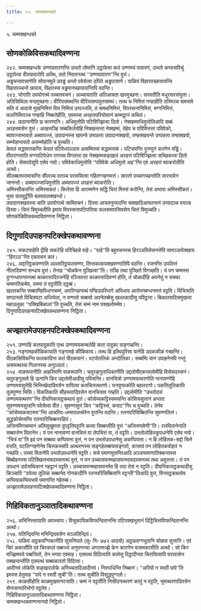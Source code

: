 ```yaml
---
title: ०५. चम्मक्खन्धको

---
```

५. चम्मक्खन्धको  


## सोणकोळिविसकथादिवण्णना

२४२. चम्मक्खन्धके उण्णपावारणन्ति उभतो लोमानि उट्ठापेत्वा कतं उण्णमयं पावारणं, उभतो कप्पासपिचुं उट्ठापेत्वा वीतपावारोपि अत्थि, ततो निवत्तनत्थं ‘‘उण्णपावारण’’न्ति वुत्तं।  
अड्ढचन्दपासाणेति सोपानमूले उपड्ढं अन्तो पवेसेत्वा ठपिते अड्ढपासाणे। पाळियं विहारपच्छायायन्ति विहारपच्चन्ते छायाय, विहारस्स वड्ढमानच्छायायन्तिपि वदन्ति।  
२४३. भोगाति उपयोगत्थे पच्चत्तवचनं। अच्चायताति अतिआयता खरमुच्छना। सरवतीति मधुरसरसंयुत्ता। अतिसिथिला मन्दमुच्छना। वीरियसमथन्ति वीरियसम्पयुत्तसमथं। तत्थ च निमित्तं गण्हाहीति तस्मिञ्च समभावे सति यं आदासे मुखनिमित्तं विय निमित्तं उप्पज्जति, तं समथनिमित्तं, विपस्सनानिमित्तं, मग्गनिमित्तं, फलनिमित्तञ्च गण्हाहि निब्बत्तेहीति, एवमस्स अरहत्तपरियोसानं कम्मट्ठानं कथितं।  
२४४. छठानानीति छ कारणानि। अधिमुत्तोति पटिविज्झित्वा ठितो। नेक्खम्माधिमुत्तोतिआदि सब्बं अरहत्तवसेन वुत्तं। अरहत्तञ्हि सब्बकिलेसेहि निक्खन्तत्ता नेक्खम्मं, तेहेव च पविवित्तत्ता पविवेको, ब्यापज्जाभावतो अब्यापज्जं, उपादानस्स खयन्ते उप्पन्नत्ता उपादानक्खयो, तण्हक्खयन्ते उप्पन्नत्ता तण्हक्खयो, सम्मोहाभावतो असम्मोहोति च वुच्चति।  
केवलं सद्धामत्तकन्ति केवलं पटिवेधपञ्ञाय असम्मिस्सं सद्धामत्तकं। पटिचयन्ति पुनप्पुनं करणेन वड्ढिं। वीतरागत्ताति मग्गपटिवेधेन रागस्स विगतत्ता एव नेक्खम्मसङ्खातं अरहत्तं पटिविज्झित्वा सच्छिकत्वा ठितो होति। सेसपदेसुपि एसेव नयो। पविवेकाधिमुत्तोति ‘‘पविवेके अधिमुत्तो अह’’न्ति एवं अरहत्तं ब्याकरोतीति अत्थो।  
सीलब्बतपरामासन्ति सीलञ्च वतञ्च परामसित्वा गहितग्गहणमत्तं। सारतो पच्चागच्छन्तोति सारभावेन जानन्तो। अब्यापज्जाधिमुत्तोति अब्यापज्जं अरहत्तं ब्याकरोति।  
अमिस्सीकतन्ति अमिस्सकतं। किलेसा हि आरम्मणेन सद्धिं चित्तं मिस्सं करोन्ति, तेसं अभावा अमिस्सीकतं। भुसा वातवुट्ठीति बलववातक्खन्धो।  
उपादानक्खयस्स चाति उपयोगत्थे सामिवचनं। दिस्वा आयतनुप्पादन्ति चक्खादिआयतनानं उप्पादञ्च वयञ्च दिस्वा। चित्तं विमुच्चतीति इमाय विपस्सनापटिपत्तिया फलसमापत्तिवसेन चित्तं विमुच्चति।  
सोणकोळिविसकथादिवण्णना निट्ठिता।  


## दिगुणादिउपाहनपटिक्खेपकथावण्णना

२४५. सकटवाहेति द्वीहि सकटेहि परिच्छिन्ने वाहे। ‘‘वाहे’’ति बहुवचनस्स हिरञ्ञविसेसनत्तेपि सामञ्ञापेक्खाय ‘‘हिरञ्ञ’’न्ति एकवचनं कतं।  
२४६. अद्दारिट्ठकवण्णाति अल्लारिट्ठफलवण्णा, तिन्तकाकपक्खवण्णातिपि वदन्ति। रजनन्ति उपलित्तं नीलादिवण्णं सन्धाय वुत्तं। तेनाह ‘‘चोळकेन पुञ्छित्वा’’ति। तञ्हि तथा पुञ्छिते विगच्छति। यं पन चम्मस्स दुग्गन्धापनयनत्थं काळरत्तादिरजनेहि रञ्जितत्ता काळरत्तादिवण्णं होति, तं चोळादीहि अपनेतुं न सक्का चम्मगतिकमेव, तस्मा तं वट्टतीति दट्ठब्बं।  
खल्लकन्ति सब्बपण्हिपिधानचम्मं, अपरिगळनत्थं पण्हिउपरिभागे अपिधाय आरोपनबन्धनमत्तं वट्टति। विचित्राति सण्ठानतो विचित्रपटा अधिप्पेता, न वण्णतो सब्बसो अपनेतब्बेसु खल्लकादीसु पविट्ठत्ता। बिळालसदिसमुखत्ता महाउलूका ‘‘पक्खिबिळाला’’ति वुच्चति, तेसं चम्मं नाम पक्खलोममेव।  
दिगुणादिउपाहनपटिक्खेपकथावण्णना निट्ठिता।  


## अज्झारामेउपाहनपटिक्खेपकथादिवण्णना

२५१. उण्णाहि कतपादुकाति एत्थ उण्णामयकम्बलेहि कता पादुका सङ्गय्हन्ति।  
२५३. गङ्गामहकीळिकायाति गङ्गामहे कीळिकाय। तत्थ हि इत्थिपुरिसा यानेहि उदककीळं गच्छन्ति। पीठकसिविकन्ति फलकादिना कतं पीठकयानं। पटपोतलिकं अन्दोलिका। सब्बम्पि यानं उपाहनेनपि गन्तुं असमत्थस्स गिलानस्स अनुञ्ञातं।  
२५४. वाळरूपानीति आहरिमानि वाळरूपानि। चतुरङ्गुलाधिकानीति उद्दलोमीएकन्तलोमीहि विसेसदस्सनं। चतुरङ्गुलतो हि ऊनानि किर उद्दलोमीआदीसु पविसन्ति। वानचित्रो उण्णामयत्थरणोति नानावण्णेहि उण्णामयसुत्तेहि भित्तिच्छेदादिवसेन वायित्वा कतचित्तत्थरणो। घनपुप्फकोति बहलरागो। पकतितूलिकाति तूलपुण्णा भिसि। विकतिकाति सीहरूपादिवसेन वानचित्राव गय्हति। उद्दलोमीति ‘‘उभतोदसं उण्णामयत्थरण’’न्ति दीघनिकायट्ठकथायं वुत्तं। कोसेय्यकट्टिस्समयन्ति कोसियसुत्तानं अन्तरा सुवण्णमयसुत्तानि पवेसेत्वा वीतं। सुवण्णसुत्तं किर ‘‘कट्टिस्सं, कसट’’न्ति च वुच्चति। तेनेव ‘‘कोसेय्यकसटमय’’न्ति आचरिय-धम्मपालत्थेरेन वुत्तन्ति वदन्ति। रतनपरिसिब्बितन्ति सुवण्णलित्तं। सुद्धकोसेय्यन्ति रतनपरिसिब्बनरहितं।  
अजिनमिगचम्मानं अतिसुखुमत्ता दुपट्टतिपट्टानि कत्वा सिब्बन्तीति वुत्तं ‘‘अजिनप्पवेणी’’ति। रत्तवितानेनाति सब्बरत्तेन वितानेन। यं पन नानावण्णं वानचित्तं वा लेपचित्तं वा, तं वट्टति। उभतोलोहितकूपधानेपि एसेव नयो। ‘‘चित्रं वा’’ति इदं पन सब्बथा कप्पियत्ता वुत्तं, न पन उभतोउपधानेसु अकप्पियत्ता। न हि लोहितक-सद्दो चित्ते वत्तति, पटलिग्गहणेनेव चित्तकस्सपि अत्थरणस्स सङ्गहेतब्बप्पसङ्गतो, कासावं पन लोहितकवोहारं न गच्छति। तस्मा वितानेपि उभतोउपधानेपि वट्टति। सचे पमाणयुत्तन्तिआदि अञ्ञप्पमाणातिक्कन्तस्स बिब्बोहनस्स पटिक्खित्तभावदस्सनत्थं वुत्तं, न पन उच्चासयनमहासयनभावदस्सनत्थं तथा अवुत्तत्ता। तं पन उपधानं उपोसथिकानं गहट्ठानं वट्टति। उच्चासयनमहासयनमेव हि तदा तेसं न वट्टति। दीघनिकायट्ठकथादीसु किञ्चापि ‘‘ठपेत्वा तूलिकं सब्बानेव गोनकादीनि रतनपरिसिब्बितानि वट्टन्ती’’तिआदि वुत्तं, विनयट्ठकथायेव कप्पियाकप्पियभावे पमाणन्ति गहेतब्बं।  
अज्झारामेउपाहनपटिक्खेपकथादिवण्णना निट्ठिता।  


## गिहिविकतानुञ्ञातादिकथावण्णना

२५६. अभिनिस्सायाति अपस्साय। विसुकायिकविप्फन्दितानन्ति पटिपक्खभूतानं दिट्ठिचित्तविप्फन्दितानन्ति अत्थो।  
२५७. यतिन्द्रियन्ति मनिन्द्रियवसेन सञ्ञतिन्द्रियं।  
२५८. पाळियं अट्ठकवग्गिकानीति सुत्तनिपाते (सु॰ नि॰ ७७२ आदयो) अट्ठकवग्गभूतानि सोळस सुत्तानि। एवं चिरं अकासीति एवं चिरकालं पब्बज्जं अनुपगन्त्वा अगारमज्झे केन कारणेन वासमकासीति अत्थो। सो किर मज्झिमवये पब्बजितो, तेन भगवा एवमाह। एतमत्थं विदित्वाति कामेसु दिट्ठादीनवा चिरायित्वापि घरावासेन पक्खन्दन्तीति एतमत्थं सब्बाकारतो विदित्वा।  
आदीनवं लोकेति सङ्खारलोके अनिच्चतादिआदीनवं। निरुपधिन्ति निब्बानं। ‘‘अरियो न रमती पापे’’ति इमस्स हेतुमाह ‘‘पापे न रमती सुची’’ति। तत्थ सुचीति विसुद्धपुग्गलो।  
२५९. काळसीहोति काळमुखवानरजाति। चम्मं न वट्टतीति निसीदनत्थरणं कातुं न वट्टति, भूमत्थरणादिवसेन सेनासनपरिभोगो वट्टतेव।  
गिहिविकतानुञ्ञातादिकथावण्णना निट्ठिता।  
चम्मक्खन्धकवण्णनानयो निट्ठितो।  